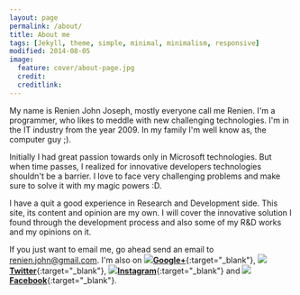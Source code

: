 ```yaml
---
layout: page
permalink: /about/
title: About me
tags: [Jekyll, theme, simple, minimal, minimalism, responsive]
modified: 2014-08-05
image:
  feature: cover/about-page.jpg
  credit: 
  creditlink: 
---
```



My name is Renien John Joseph, mostly everyone call me Renien. I'm a programmer, who likes to meddle with new challenging technologies. I'm in the IT industry from the year 2009. In my family I'm well know as, the computer guy ;).

Initially I had great passion towards only in Microsoft technologies. But when time passes, I realized for innovative developers technologies shouldn't be a barrier. I love to face very challenging problems and make sure to solve it with my magic powers :D.

I have a quit a good experience in Research and Development side. This site, its content and opinion are my own. I will cover the innovative solution I found through the development process and also some of my R&D works and my opinions on it.

If you just want to email me, go ahead send an email to renien.john@gmail.com. I'm also on <img src="{{ site.url }}/images/google+-micro.png"/>[**Google+**](https://plus.google.com/114451806488215523598/posts){:target="_blank"}, <img src="{{ site.url }}/images/twitter-micro.png"/>[**Twitter**](https://twitter.com/RenienJoseph){:target="_blank"}, <img src="{{ site.url }}/images/instagram-micro.png"/>[**Instagram**](http://instagram.com/renienjoseph){:target="_blank"} and <img src="{{ site.url }}/images/facebook-micro.png"/>[**Facebook**](https://www.facebook.com/renien.joseph){:target="_blank"}.



